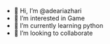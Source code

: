 - 👋 Hi, I’m @adeariazhari
- 👀 I’m interested in Game
- 🌱 I’m currently learning python
- 💞️ I’m looking to collaborate
